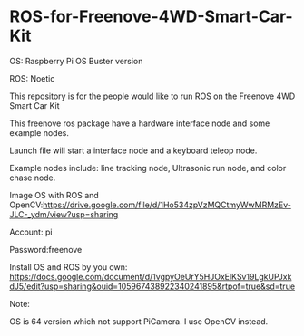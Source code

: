 # ROS-for-Freenove-4WD-Smart-Car-Kit
OS: Raspberry Pi OS Buster version

ROS: Noetic

This repository is for the people would like to run ROS on the Freenove 4WD Smart Car Kit

This freenove ros package have a hardware interface node and some example nodes. 

Launch file will start a interface node and a keyboard teleop node.

Example nodes include: line tracking node, Ultrasonic run node, and color chase node. 


Image OS with ROS and OpenCV:https://drive.google.com/file/d/1Ho534zpVzMQCtmyWwMRMzEv-JLC-_ydm/view?usp=sharing

Account: pi

Password:freenove

Install OS and ROS by you own: https://docs.google.com/document/d/1vgpyOeUrY5HJOxElKSv19LgkUPJxkdJ5/edit?usp=sharing&ouid=105967438922340241895&rtpof=true&sd=true

Note:

OS is 64 version which not support PiCamera. I use OpenCV instead. 
